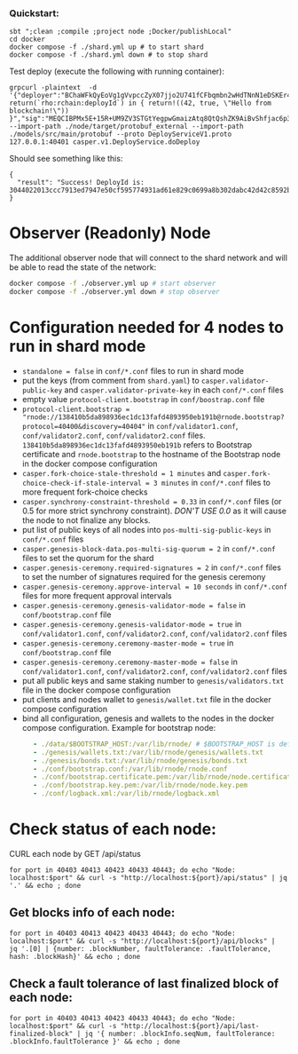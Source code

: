 ### Quickstart:

```
sbt ";clean ;compile ;project node ;Docker/publishLocal"
cd docker
docker compose -f ./shard.yml up # to start shard
docker compose -f ./shard.yml down # to stop shard
```

Test deploy (execute the following with running container):

```
grpcurl -plaintext  -d '{"deployer":"BChaWFkQyEoVg1gVvpccZyX07jjo2U741fCFbqmbn2wHdTNnN1eDSKEr4qqfJ0u6oJ9+V3INID3MTmc3RQ7aDcg=","term":"new return(`rho:rchain:deployId`) in { return!((42, true, \"Hello from blockchain!\")) }","sig":"MEQCIBPMx5E+15R+UM9ZV3STGtYegpwGmaizAtq8QtQshZK9AiBvShfjac6p3INXp4j6t9Nl66OrfK5KjRAcd+J4EmJdmA==","sigAlgorithm":"secp256k1","phloPrice":"1","phloLimit":"500000","shardId":"root"}' --import-path ./node/target/protobuf_external --import-path ./models/src/main/protobuf --proto DeployServiceV1.proto 127.0.0.1:40401 casper.v1.DeployService.doDeploy
```

Should see something like this:

```
{
  "result": "Success! DeployId is: 3044022013ccc7913ed7947e50cf595774931ad61e829c0699a8b302dabc42d42c8592bd02206f4a17e369cea9dc8357a788fab7d365eba3ab7cae4a8d101c77e27812625d98"
}
```

# Observer (Readonly) Node
The additional observer node that will connect to the shard network and will be able to read the state of the network:
```sh
docker compose -f ./observer.yml up # start observer
docker compose -f ./observer.yml down # stop observer
```

# Configuration needed for 4 nodes to run in shard mode 

- `standalone = false` in `conf/*.conf` files to run in shard mode
- put the keys (from comment from `shard.yaml`) to `casper.validator-public-key` and `casper.validator-private-key` in each `conf/*.conf` files
- empty value `protocol-client.bootstrap` in `conf/boostrap.conf` file
- `protocol-client.bootstrap = "rnode://138410b5da898936ec1dc13fafd4893950eb191b@rnode.bootstrap?protocol=40400&discovery=40404"` in `conf/validator1.conf`, `conf/validator2.conf`, `conf/validator2.conf` files. `138410b5da898936ec1dc13fafd4893950eb191b` refers to Bootstrap certificate and `rnode.bootstrap` to the hostname of the Bootstrap node in the docker compose configuration
- `casper.fork-choice-stale-threshold = 1 minutes` and `casper.fork-choice-check-if-stale-interval = 3 minutes` in `conf/*.conf` files to more frequent fork-choice checks
- `casper.synchrony-constraint-threshold = 0.33` in `conf/*.conf` files (or 0.5 for more strict synchrony constraint). *DON'T USE 0.0* as it will cause the node to not finalize any blocks.
- put list of public keys of all nodes into `pos-multi-sig-public-keys` in `conf/*.conf` files
- `casper.genesis-block-data.pos-multi-sig-quorum = 2` in `conf/*.conf` files to set the quorum for the shard
- `casper.genesis-ceremony.required-signatures = 2` in `conf/*.conf` files to set the number of signatures required for the genesis ceremony
- `casper.genesis-ceremony.approve-interval = 10 seconds` in `conf/*.conf` files for more frequent approval intervals
- `casper.genesis-ceremony.genesis-validator-mode = false` in `conf/bootstrap.conf` file
- `casper.genesis-ceremony.genesis-validator-mode = true` in `conf/validator1.conf`, `conf/validator2.conf`, `conf/validator2.conf` files
- `casper.genesis-ceremony.ceremony-master-mode = true` in `conf/bootstrap.conf` file
- `casper.genesis-ceremony.ceremony-master-mode = false` in `conf/validator1.conf`, `conf/validator2.conf`, `conf/validator2.conf` files
- put all public keys and same staking number to `genesis/validators.txt` file in the docker compose configuration
- put clients and nodes wallet to `genesis/wallet.txt` file in the docker compose configuration
- bind all configuration, genesis and wallets to the nodes in the docker compose configuration. Example for bootstrap node:
```yaml
      - ./data/$BOOTSTRAP_HOST:/var/lib/rnode/ # $BOOTSTRAP_HOST is defined in .env file
      - ./genesis/wallets.txt:/var/lib/rnode/genesis/wallets.txt 
      - ./genesis/bonds.txt:/var/lib/rnode/genesis/bonds.txt
      - ./conf/bootstrap.conf:/var/lib/rnode/rnode.conf 
      - ./conf/bootstrap.certificate.pem:/var/lib/rnode/node.certificate.pem # Node can regenerate cert if this line missed. Bootstrap address depends on a cert, validator won't be able to connect to the bootstrap node if cert is changed.
      - ./conf/bootstrap.key.pem:/var/lib/rnode/node.key.pem
      - ./conf/logback.xml:/var/lib/rnode/logback.xml
```
# Check status of each node:
CURL each node by GET /api/status
```shell
for port in 40403 40413 40423 40433 40443; do echo "Node: localhost:$port" && curl -s "http://localhost:${port}/api/status" | jq '.' && echo ; done
```
## Get blocks info of each node:
```shell
for port in 40403 40413 40423 40433 40443; do echo "Node: localhost:$port" && curl -s "http://localhost:${port}/api/blocks" |  jq '.[0] | {number: .blockNumber, faultTolerance: .faultTolerance, hash: .blockHash}' && echo ; done
```

## Check a fault tolerance of last finalized block of each node:
```shell
for port in 40403 40413 40423 40433 40443; do echo "Node: localhost:$port" && curl -s "http://localhost:${port}/api/last-finalized-block" | jq '{ number: .blockInfo.seqNum, faultTolerance: .blockInfo.faultTolerance }' && echo ; done
```